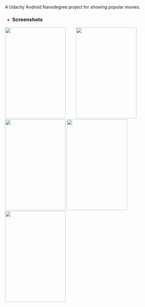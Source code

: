 A Udacity Android Nanodegree project for showing popular movies.

+ ### Screenshots
<img src="https://raw.githubusercontent.com/Dex1019/Udacity_PopularMovies_project/master/screenshots/1.png" width="200" height="300"/>&nbsp;&nbsp; &nbsp;&nbsp; &nbsp;&nbsp; 
<img src="https://raw.githubusercontent.com/Dex1019/Udacity_PopularMovies_project/master/screenshots/2.png" width="200" height="300"/>&nbsp;&nbsp; &nbsp;&nbsp; &nbsp;&nbsp;
<img src="https://raw.githubusercontent.com/Dex1019/Udacity_PopularMovies_project/master/screenshots/3.png" width="200" height="300"/>
<img src="https://raw.githubusercontent.com/Dex1019/Udacity_PopularMovies_project/master/screenshots/4.png" width="200" height="300"/>
<img src="https://raw.githubusercontent.com/Dex1019/Udacity_PopularMovies_project/master/screenshots/5.png" width="200" height="300"/>

